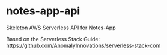 # notes-app-api
Skeleton AWS Serverless API for Notes-App

Based on the Serverless Stack Guide: https://github.com/AnomalyInnovations/serverless-stack-com
